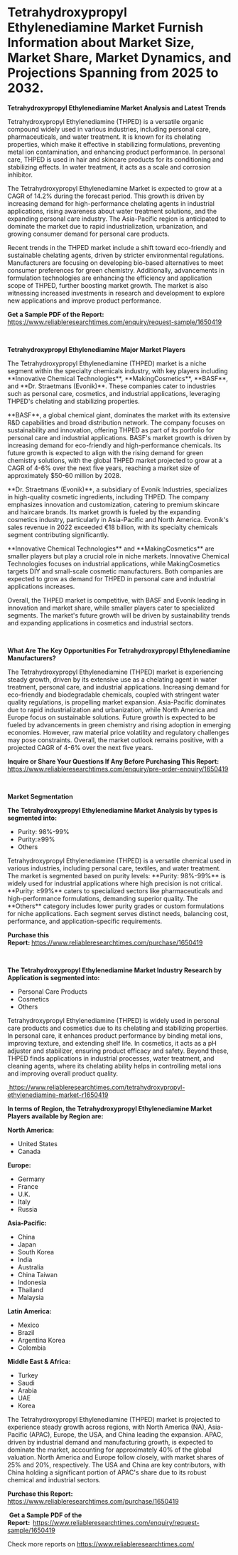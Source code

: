 <p><h1>Tetrahydroxypropyl Ethylenediamine Market Furnish Information about Market Size, Market Share, Market Dynamics, and Projections Spanning from 2025 to 2032.</h1></p><p><strong>Tetrahydroxypropyl Ethylenediamine Market Analysis and Latest Trends</strong></p>
<p><p>Tetrahydroxypropyl Ethylenediamine (THPED) is a versatile organic compound widely used in various industries, including personal care, pharmaceuticals, and water treatment. It is known for its chelating properties, which make it effective in stabilizing formulations, preventing metal ion contamination, and enhancing product performance. In personal care, THPED is used in hair and skincare products for its conditioning and stabilizing effects. In water treatment, it acts as a scale and corrosion inhibitor.</p><p>The Tetrahydroxypropyl Ethylenediamine Market is expected to grow at a CAGR of 14.2% during the forecast period. This growth is driven by increasing demand for high-performance chelating agents in industrial applications, rising awareness about water treatment solutions, and the expanding personal care industry. The Asia-Pacific region is anticipated to dominate the market due to rapid industrialization, urbanization, and growing consumer demand for personal care products.</p><p>Recent trends in the THPED market include a shift toward eco-friendly and sustainable chelating agents, driven by stricter environmental regulations. Manufacturers are focusing on developing bio-based alternatives to meet consumer preferences for green chemistry. Additionally, advancements in formulation technologies are enhancing the efficiency and application scope of THPED, further boosting market growth. The market is also witnessing increased investments in research and development to explore new applications and improve product performance.</p></p>
<p><strong>Get a Sample PDF of the Report:&nbsp;</strong> <a href="https://www.reliableresearchtimes.com/enquiry/request-sample/1650419?utm_campaign=2182&utm_medium=2&utm_source=Github&utm_content=ia&utm_term=25012025&utm_id=tetrahydroxypropyl-ethylenediamine">https://www.reliableresearchtimes.com/enquiry/request-sample/1650419</a></p>
<p>&nbsp;</p>
<p><strong>Tetrahydroxypropyl Ethylenediamine Major Market Players</strong></p>
<p><p>The Tetrahydroxypropyl Ethylenediamine (THPED) market is a niche segment within the specialty chemicals industry, with key players including **Innovative Chemical Technologies**, **MakingCosmetics**, **BASF**, and **Dr. Straetmans (Evonik)**. These companies cater to industries such as personal care, cosmetics, and industrial applications, leveraging THPED's chelating and stabilizing properties.</p><p>**BASF**, a global chemical giant, dominates the market with its extensive R&D capabilities and broad distribution network. The company focuses on sustainability and innovation, offering THPED as part of its portfolio for personal care and industrial applications. BASF's market growth is driven by increasing demand for eco-friendly and high-performance chemicals. Its future growth is expected to align with the rising demand for green chemistry solutions, with the global THPED market projected to grow at a CAGR of 4-6% over the next five years, reaching a market size of approximately $50-60 million by 2028.</p><p>**Dr. Straetmans (Evonik)**, a subsidiary of Evonik Industries, specializes in high-quality cosmetic ingredients, including THPED. The company emphasizes innovation and customization, catering to premium skincare and haircare brands. Its market growth is fueled by the expanding cosmetics industry, particularly in Asia-Pacific and North America. Evonik's sales revenue in 2022 exceeded €18 billion, with its specialty chemicals segment contributing significantly.</p><p>**Innovative Chemical Technologies** and **MakingCosmetics** are smaller players but play a crucial role in niche markets. Innovative Chemical Technologies focuses on industrial applications, while MakingCosmetics targets DIY and small-scale cosmetic manufacturers. Both companies are expected to grow as demand for THPED in personal care and industrial applications increases.</p><p>Overall, the THPED market is competitive, with BASF and Evonik leading in innovation and market share, while smaller players cater to specialized segments. The market's future growth will be driven by sustainability trends and expanding applications in cosmetics and industrial sectors.</p></p>
<p>&nbsp;</p>
<p><strong>What Are The Key Opportunities For Tetrahydroxypropyl Ethylenediamine Manufacturers?</strong></p>
<p><p>The Tetrahydroxypropyl Ethylenediamine (THPED) market is experiencing steady growth, driven by its extensive use as a chelating agent in water treatment, personal care, and industrial applications. Increasing demand for eco-friendly and biodegradable chemicals, coupled with stringent water quality regulations, is propelling market expansion. Asia-Pacific dominates due to rapid industrialization and urbanization, while North America and Europe focus on sustainable solutions. Future growth is expected to be fueled by advancements in green chemistry and rising adoption in emerging economies. However, raw material price volatility and regulatory challenges may pose constraints. Overall, the market outlook remains positive, with a projected CAGR of 4-6% over the next five years.</p></p>
<p><strong>Inquire or Share Your Questions If Any Before Purchasing This Report:</strong> <a href="https://www.reliableresearchtimes.com/enquiry/pre-order-enquiry/1650419?utm_campaign=2182&utm_medium=2&utm_source=Github&utm_content=ia&utm_term=25012025&utm_id=tetrahydroxypropyl-ethylenediamine">https://www.reliableresearchtimes.com/enquiry/pre-order-enquiry/1650419</a></p>
<p>&nbsp;</p>
<p><strong>Market Segmentation</strong></p>
<p><strong>The Tetrahydroxypropyl Ethylenediamine Market Analysis by types is segmented into:</strong></p>
<p><ul><li>Purity: 98%-99%</li><li>Purity:≥99%</li><li>Others</li></ul></p>
<p><p>Tetrahydroxypropyl Ethylenediamine (THPED) is a versatile chemical used in various industries, including personal care, textiles, and water treatment. The market is segmented based on purity levels: **Purity: 98%-99%** is widely used for industrial applications where high precision is not critical. **Purity: ≥99%** caters to specialized sectors like pharmaceuticals and high-performance formulations, demanding superior quality. The **Others** category includes lower purity grades or custom formulations for niche applications. Each segment serves distinct needs, balancing cost, performance, and application-specific requirements.</p></p>
<p><strong>Purchase this Report:&nbsp;</strong><a href="https://www.reliableresearchtimes.com/purchase/1650419?utm_campaign=2182&utm_medium=2&utm_source=Github&utm_content=ia&utm_term=25012025&utm_id=tetrahydroxypropyl-ethylenediamine">https://www.reliableresearchtimes.com/purchase/1650419</a></p>
<p>&nbsp;</p>
<p><strong>The Tetrahydroxypropyl Ethylenediamine Market Industry Research by Application is segmented into:</strong></p>
<p><ul><li>Personal Care Products</li><li>Cosmetics</li><li>Others</li></ul></p>
<p><p>Tetrahydroxypropyl Ethylenediamine (THPED) is widely used in personal care products and cosmetics due to its chelating and stabilizing properties. In personal care, it enhances product performance by binding metal ions, improving texture, and extending shelf life. In cosmetics, it acts as a pH adjuster and stabilizer, ensuring product efficacy and safety. Beyond these, THPED finds applications in industrial processes, water treatment, and cleaning agents, where its chelating ability helps in controlling metal ions and improving overall product quality.</p></p>
<p><a href="https://www.reliableresearchtimes.com/tetrahydroxypropyl-ethylenediamine-market-r1650419?utm_campaign=2182&utm_medium=2&utm_source=Github&utm_content=ia&utm_term=25012025&utm_id=tetrahydroxypropyl-ethylenediamine">&nbsp;https://www.reliableresearchtimes.com/tetrahydroxypropyl-ethylenediamine-market-r1650419</a></p>
<p><strong>In terms of Region, the Tetrahydroxypropyl Ethylenediamine Market Players available by Region are:</strong></p>
<p>
    <p> <strong> North America: </strong>
        <ul>
            <li>United States</li>
            <li>Canada</li>
        </ul>
        </p> 
    <p> <strong> Europe: </strong>
        <ul>
            <li>Germany</li>
            <li>France</li>
            <li>U.K.</li>
            <li>Italy</li>
            <li>Russia</li>
        </ul>
        </p> 
    <p> <strong> Asia-Pacific: </strong>
        <ul>
            <li>China</li>
            <li>Japan</li>
            <li>South Korea</li>
            <li>India</li>
            <li>Australia</li>
            <li>China Taiwan</li>
            <li>Indonesia</li>
            <li>Thailand</li>
            <li>Malaysia</li>
        </ul>
        </p> 
    <p> <strong> Latin America: </strong>
        <ul>
            <li>Mexico</li>
            <li>Brazil</li>
            <li>Argentina Korea</li>
            <li>Colombia</li>
        </ul>
        </p> 
    <p> <strong> Middle East & Africa: </strong>
        <ul>
            <li>Turkey</li>
            <li>Saudi</li>
            <li>Arabia</li>
            <li>UAE</li>
            <li>Korea</li>
        </ul>
    </p>
    </p>
<p><p>The Tetrahydroxypropyl Ethylenediamine (THPED) market is projected to experience steady growth across regions, with North America (NA), Asia-Pacific (APAC), Europe, the USA, and China leading the expansion. APAC, driven by industrial demand and manufacturing growth, is expected to dominate the market, accounting for approximately 40% of the global valuation. North America and Europe follow closely, with market shares of 25% and 20%, respectively. The USA and China are key contributors, with China holding a significant portion of APAC's share due to its robust chemical and industrial sectors.</p></p>
<p><strong>Purchase this Report: </strong><a href="https://www.reliableresearchtimes.com/purchase/1650419?utm_campaign=2182&utm_medium=2&utm_source=Github&utm_content=ia&utm_term=25012025&utm_id=tetrahydroxypropyl-ethylenediamine">https://www.reliableresearchtimes.com/purchase/1650419</a></p>
<p>&nbsp;<strong>Get a Sample PDF of the Report:&nbsp;&nbsp;</strong><a href="https://www.reliableresearchtimes.com/enquiry/request-sample/1650419?utm_campaign=2182&utm_medium=2&utm_source=Github&utm_content=ia&utm_term=25012025&utm_id=tetrahydroxypropyl-ethylenediamine">https://www.reliableresearchtimes.com/enquiry/request-sample/1650419</a></p>
<p><strong></strong></p>
<p>Check more reports on <a href="https://www.reliableresearchtimes.com/?utm_campaign=2182&utm_medium=2&utm_source=Github&utm_content=ia&utm_term=25012025&utm_id=tetrahydroxypropyl-ethylenediamine">https://www.reliableresearchtimes.com/</a></p>